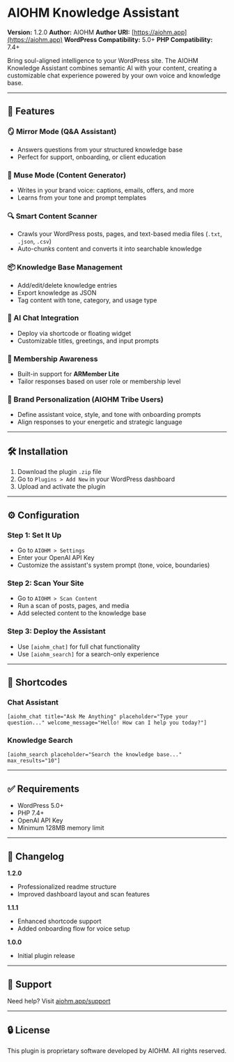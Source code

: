 # AIOHM Knowledge Assistant

**Version:** 1.2.0
**Author:** AIOHM
**Author URI:** [https://aiohm.app](https://aiohm.app)
**WordPress Compatibility:** 5.0+
**PHP Compatibility:** 7.4+

Bring soul-aligned intelligence to your WordPress site. The AIOHM Knowledge Assistant combines semantic AI with your content, creating a customizable chat experience powered by your own voice and knowledge base.

---

## 🌟 Features

### 🪞 Mirror Mode (Q\&A Assistant)

* Answers questions from your structured knowledge base
* Perfect for support, onboarding, or client education

### 🎨 Muse Mode (Content Generator)

* Writes in your brand voice: captions, emails, offers, and more
* Learns from your tone and prompt templates

### 🔍 Smart Content Scanner

* Crawls your WordPress posts, pages, and text-based media files (`.txt`, `.json`, `.csv`)
* Auto-chunks content and converts it into searchable knowledge

### 📦 Knowledge Base Management

* Add/edit/delete knowledge entries
* Export knowledge as JSON
* Tag content with tone, category, and usage type

### 💬 AI Chat Integration

* Deploy via shortcode or floating widget
* Customizable titles, greetings, and input prompts

### 🔐 Membership Awareness

* Built-in support for **ARMember Lite**
* Tailor responses based on user role or membership level

### 🌈 Brand Personalization (AIOHM Tribe Users)

* Define assistant voice, style, and tone with onboarding prompts
* Align responses to your energetic and strategic language

---

## 🛠️ Installation

1. Download the plugin `.zip` file
2. Go to `Plugins > Add New` in your WordPress dashboard
3. Upload and activate the plugin

---

## ⚙️ Configuration

### Step 1: Set It Up

* Go to `AIOHM > Settings`
* Enter your OpenAI API Key
* Customize the assistant's system prompt (tone, voice, boundaries)

### Step 2: Scan Your Site

* Go to `AIOHM > Scan Content`
* Run a scan of posts, pages, and media
* Add selected content to the knowledge base

### Step 3: Deploy the Assistant

* Use `[aiohm_chat]` for full chat functionality
* Use `[aiohm_search]` for a search-only experience

---

## 📄 Shortcodes

### Chat Assistant

```
[aiohm_chat title="Ask Me Anything" placeholder="Type your question..." welcome_message="Hello! How can I help you today?"]
```

### Knowledge Search

```
[aiohm_search placeholder="Search the knowledge base..." max_results="10"]
```

---

## ✅ Requirements

* WordPress 5.0+
* PHP 7.4+
* OpenAI API Key
* Minimum 128MB memory limit

---

## 🧩 Changelog

**1.2.0**

* Professionalized readme structure
* Improved dashboard layout and scan features

**1.1.1**

* Enhanced shortcode support
* Added onboarding flow for voice setup

**1.0.0**

* Initial plugin release

---

## 💬 Support

Need help? Visit [aiohm.app/support](https://aiohm.app/support)

---

## 🔒 License

This plugin is proprietary software developed by AIOHM. All rights reserved.
